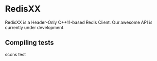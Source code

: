 # RedisXX

RedisXX is a Header-Only C++11-based Redis Client. Our awesome API is currently under development.

## Compiling tests

scons test
